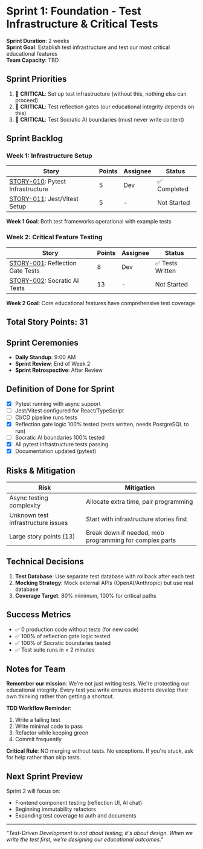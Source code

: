 # Sprint 1: Foundation - Test Infrastructure & Critical Tests

**Sprint Duration**: 2 weeks  
**Sprint Goal**: Establish test infrastructure and test our most critical educational features  
**Team Capacity**: TBD  

## Sprint Priorities

1. 🚨 **CRITICAL**: Set up test infrastructure (without this, nothing else can proceed)
2. 🚨 **CRITICAL**: Test reflection gates (our educational integrity depends on this)
3. 🚨 **CRITICAL**: Test Socratic AI boundaries (must never write content)

## Sprint Backlog

### Week 1: Infrastructure Setup

| Story | Points | Assignee | Status |
|-------|--------|----------|--------|
| [STORY-010](../stories/infrastructure/STORY-010-pytest-setup.md): Pytest Infrastructure | 5 | Dev | ✅ Completed |
| [STORY-011](../stories/infrastructure/STORY-011-jest-setup.md): Jest/Vitest Setup | 5 | - | Not Started |

**Week 1 Goal**: Both test frameworks operational with example tests

### Week 2: Critical Feature Testing

| Story | Points | Assignee | Status |
|-------|--------|----------|--------|
| [STORY-001](../stories/backend/STORY-001-reflection-gate-tests.md): Reflection Gate Tests | 8 | Dev | ✅ Tests Written |
| [STORY-002](../stories/backend/STORY-002-socratic-ai-tests.md): Socratic AI Tests | 13 | - | Not Started |

**Week 2 Goal**: Core educational features have comprehensive test coverage

## Total Story Points: 31

## Sprint Ceremonies

- **Daily Standup**: 9:00 AM
- **Sprint Review**: End of Week 2
- **Sprint Retrospective**: After Review

## Definition of Done for Sprint

- [x] Pytest running with async support
- [ ] Jest/Vitest configured for React/TypeScript
- [ ] CI/CD pipeline runs tests
- [x] Reflection gate logic 100% tested (tests written, needs PostgreSQL to run)
- [ ] Socratic AI boundaries 100% tested
- [x] All pytest infrastructure tests passing
- [x] Documentation updated (pytest)

## Risks & Mitigation

| Risk | Mitigation |
|------|------------|
| Async testing complexity | Allocate extra time, pair programming |
| Unknown test infrastructure issues | Start with infrastructure stories first |
| Large story points (13) | Break down if needed, mob programming for complex parts |

## Technical Decisions

1. **Test Database**: Use separate test database with rollback after each test
2. **Mocking Strategy**: Mock external APIs (OpenAI/Anthropic) but use real database
3. **Coverage Target**: 80% minimum, 100% for critical paths

## Success Metrics

- ✅ 0 production code without tests (for new code)
- ✅ 100% of reflection gate logic tested
- ✅ 100% of Socratic boundaries tested
- ✅ Test suite runs in < 2 minutes

## Notes for Team

**Remember our mission**: We're not just writing tests. We're protecting our educational integrity. Every test you write ensures students develop their own thinking rather than getting a shortcut.

**TDD Workflow Reminder**:
1. Write a failing test
2. Write minimal code to pass
3. Refactor while keeping green
4. Commit frequently

**Critical Rule**: NO merging without tests. No exceptions. If you're stuck, ask for help rather than skip tests.

## Next Sprint Preview

Sprint 2 will focus on:
- Frontend component testing (reflection UI, AI chat)
- Beginning immutability refactors
- Expanding test coverage to auth and documents

---

*"Test-Driven Development is not about testing; it's about design. When we write the test first, we're designing our educational outcomes."*